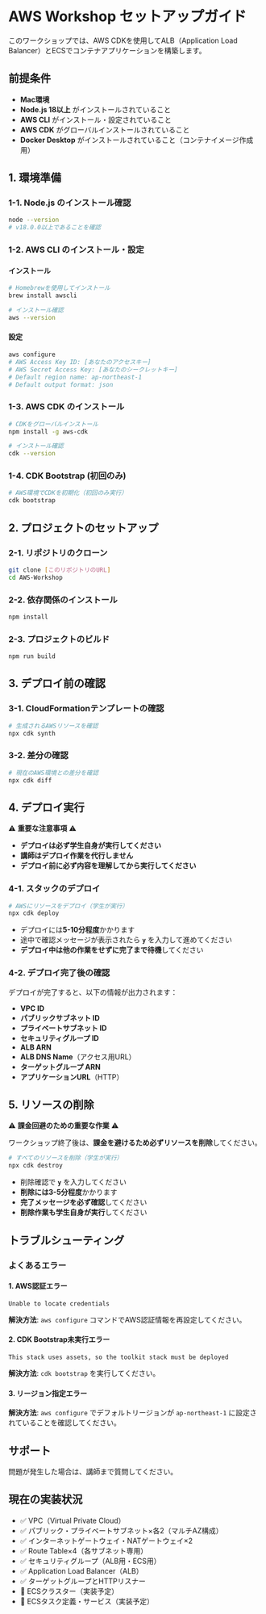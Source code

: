 # AWS Workshop セットアップガイド

このワークショップでは、AWS CDKを使用してALB（Application Load Balancer）とECSでコンテナアプリケーションを構築します。

## 前提条件

- **Mac環境**
- **Node.js 18以上** がインストールされていること
- **AWS CLI** がインストール・設定されていること
- **AWS CDK** がグローバルインストールされていること
- **Docker Desktop** がインストールされていること（コンテナイメージ作成用）

## 1. 環境準備

### 1-1. Node.js のインストール確認
```bash
node --version
# v18.0.0以上であることを確認
```

### 1-2. AWS CLI のインストール・設定

#### インストール
```bash
# Homebrewを使用してインストール
brew install awscli

# インストール確認
aws --version
```

#### 設定
```bash
aws configure
# AWS Access Key ID: [あなたのアクセスキー]
# AWS Secret Access Key: [あなたのシークレットキー]  
# Default region name: ap-northeast-1
# Default output format: json
```

### 1-3. AWS CDK のインストール
```bash
# CDKをグローバルインストール
npm install -g aws-cdk

# インストール確認
cdk --version
```

### 1-4. CDK Bootstrap (初回のみ)
```bash
# AWS環境でCDKを初期化（初回のみ実行）
cdk bootstrap
```

## 2. プロジェクトのセットアップ

### 2-1. リポジトリのクローン
```bash
git clone [このリポジトリのURL]
cd AWS-Workshop
```

### 2-2. 依存関係のインストール
```bash
npm install
```

### 2-3. プロジェクトのビルド
```bash
npm run build
```

## 3. デプロイ前の確認

### 3-1. CloudFormationテンプレートの確認
```bash
# 生成されるAWSリソースを確認
npx cdk synth
```

### 3-2. 差分の確認
```bash
# 現在のAWS環境との差分を確認
npx cdk diff
```

## 4. デプロイ実行

⚠️ **重要な注意事項** ⚠️
- **デプロイは必ず学生自身が実行してください**
- **講師はデプロイ作業を代行しません** 
- **デプロイ前に必ず内容を理解してから実行してください**

### 4-1. スタックのデプロイ
```bash
# AWSにリソースをデプロイ（学生が実行）
npx cdk deploy
```

- デプロイには**5-10分程度**かかります
- 途中で確認メッセージが表示されたら **`y`** を入力して進めてください
- **デプロイ中は他の作業をせずに完了まで待機**してください

### 4-2. デプロイ完了後の確認
デプロイが完了すると、以下の情報が出力されます：
- **VPC ID**
- **パブリックサブネット ID**
- **プライベートサブネット ID** 
- **セキュリティグループ ID**
- **ALB ARN**
- **ALB DNS Name**（アクセス用URL）
- **ターゲットグループ ARN**
- **アプリケーションURL**（HTTP）

## 5. リソースの削除

⚠️ **課金回避のための重要な作業** ⚠️

ワークショップ終了後は、**課金を避けるため必ずリソースを削除**してください。

```bash
# すべてのリソースを削除（学生が実行）
npx cdk destroy
```

- 削除確認で **`y`** を入力してください
- **削除には3-5分程度**かかります
- **完了メッセージを必ず確認**してください
- **削除作業も学生自身が実行**してください

## トラブルシューティング

### よくあるエラー

#### 1. AWS認証エラー
```
Unable to locate credentials
```
**解決方法**: `aws configure` コマンドでAWS認証情報を再設定してください。

#### 2. CDK Bootstrap未実行エラー  
```
This stack uses assets, so the toolkit stack must be deployed
```
**解決方法**: `cdk bootstrap` を実行してください。

#### 3. リージョン指定エラー
**解決方法**: `aws configure` でデフォルトリージョンが `ap-northeast-1` に設定されていることを確認してください。

## サポート

問題が発生した場合は、講師まで質問してください。

## 現在の実装状況

- ✅ VPC（Virtual Private Cloud）
- ✅ パブリック・プライベートサブネット×各2（マルチAZ構成）
- ✅ インターネットゲートウェイ・NATゲートウェイ×2
- ✅ Route Table×4（各サブネット専用）
- ✅ セキュリティグループ（ALB用・ECS用）
- ✅ Application Load Balancer（ALB）
- ✅ ターゲットグループとHTTPリスナー
- 🚧 ECSクラスター（実装予定）
- 🚧 ECSタスク定義・サービス（実装予定）
